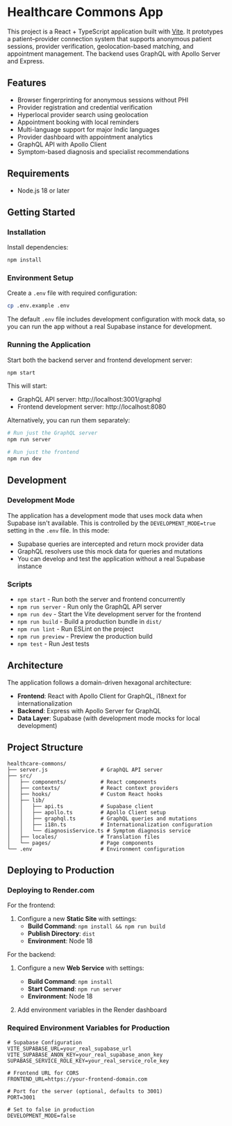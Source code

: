 # Healthcare Commons App

This project is a React + TypeScript application built with [Vite](https://vitejs.dev). It prototypes a patient–provider connection system that supports anonymous patient sessions, provider verification, geolocation-based matching, and appointment management. The backend uses GraphQL with Apollo Server and Express.

## Features
- Browser fingerprinting for anonymous sessions without PHI
- Provider registration and credential verification
- Hyperlocal provider search using geolocation
- Appointment booking with local reminders
- Multi-language support for major Indic languages
- Provider dashboard with appointment analytics
- GraphQL API with Apollo Client
- Symptom-based diagnosis and specialist recommendations

## Requirements
- Node.js 18 or later

## Getting Started

### Installation
Install dependencies:

```bash
npm install
```

### Environment Setup
Create a `.env` file with required configuration:

```bash
cp .env.example .env
```

The default `.env` file includes development configuration with mock data, so you can run the app without a real Supabase instance for development.

### Running the Application

Start both the backend server and frontend development server:

```bash
npm start
```

This will start:
- GraphQL API server: http://localhost:3001/graphql
- Frontend development server: http://localhost:8080

Alternatively, you can run them separately:

```bash
# Run just the GraphQL server
npm run server

# Run just the frontend
npm run dev
```

## Development

### Development Mode
The application has a development mode that uses mock data when Supabase isn't available. This is controlled by the `DEVELOPMENT_MODE=true` setting in the `.env` file. In this mode:

- Supabase queries are intercepted and return mock provider data
- GraphQL resolvers use this mock data for queries and mutations
- You can develop and test the application without a real Supabase instance

### Scripts
- `npm start` - Run both the server and frontend concurrently
- `npm run server` - Run only the GraphQL API server
- `npm run dev` - Start the Vite development server for the frontend
- `npm run build` - Build a production bundle in `dist/`
- `npm run lint` - Run ESLint on the project
- `npm run preview` - Preview the production build
- `npm test` - Run Jest tests

## Architecture

The application follows a domain-driven hexagonal architecture:

- **Frontend**: React with Apollo Client for GraphQL, i18next for internationalization
- **Backend**: Express with Apollo Server for GraphQL
- **Data Layer**: Supabase (with development mode mocks for local development)

## Project Structure

```
healthcare-commons/
├── server.js                 # GraphQL API server
├── src/
│   ├── components/           # React components
│   ├── contexts/             # React context providers
│   ├── hooks/                # Custom React hooks
│   ├── lib/
│   │   ├── api.ts            # Supabase client
│   │   ├── apollo.ts         # Apollo Client setup
│   │   ├── graphql.ts        # GraphQL queries and mutations
│   │   ├── i18n.ts           # Internationalization configuration
│   │   └── diagnosisService.ts # Symptom diagnosis service
│   ├── locales/              # Translation files
│   └── pages/                # Page components
└── .env                      # Environment configuration
```

## Deploying to Production

### Deploying to Render.com

For the frontend:
1. Configure a new **Static Site** with settings:
   - **Build Command**: `npm install && npm run build`
   - **Publish Directory**: `dist`
   - **Environment**: Node 18

For the backend:
1. Configure a new **Web Service** with settings:
   - **Build Command**: `npm install`
   - **Start Command**: `npm run server`
   - **Environment**: Node 18

2. Add environment variables in the Render dashboard

### Required Environment Variables for Production

```
# Supabase Configuration
VITE_SUPABASE_URL=your_real_supabase_url
VITE_SUPABASE_ANON_KEY=your_real_supabase_anon_key
SUPABASE_SERVICE_ROLE_KEY=your_real_service_role_key

# Frontend URL for CORS
FRONTEND_URL=https://your-frontend-domain.com

# Port for the server (optional, defaults to 3001)
PORT=3001

# Set to false in production
DEVELOPMENT_MODE=false
```
